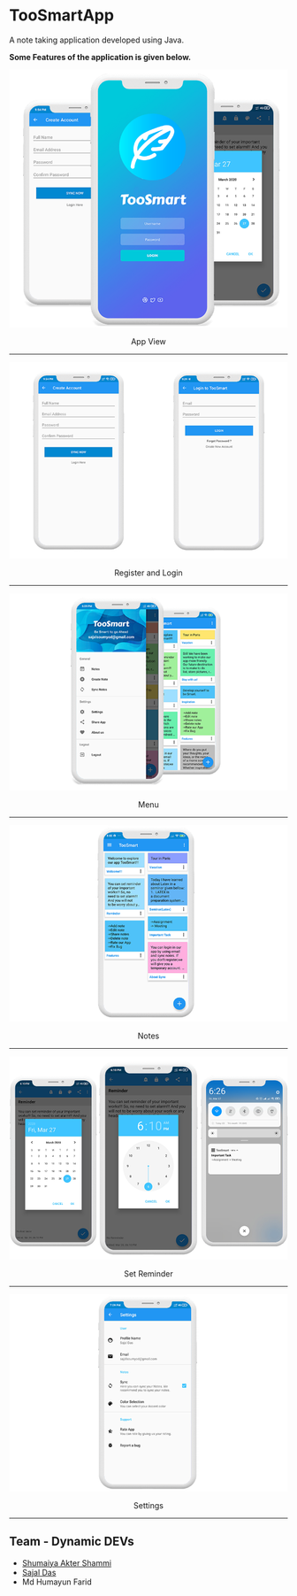 # TooSmartApp
A note taking application developed using Java.

**Some Features of the application is given below.**

![app](img_readme/download-1.png)
<p align="center">App View</p>
<hr width="100%" color="black">

![book](img_readme/reg_log.png)
<p align="center">Register and Login</p>
<hr width="100%" color="black">


![book](img_readme/header-1.png)
<p align="center">Menu</p>
<hr width="100%" color="black">

![book](img_readme/ssnote1.png)
<p align="center">Notes</p>
<hr width="100%" color="black">

![book](img_readme/reminder.png)
<p align="center">Set Reminder</p>
<hr width="100%" color="black">

![book](img_readme/sssettings-11.png)
<p align="center">Settings</p>
<hr width="100%" color="black">

## Team - Dynamic DEVs
  * [Shumaiya Akter Shammi](https://github.com/Shammi179)<br>
  * [Sajal Das](https://github.com/sajaldas19)
  * Md Humayun Farid